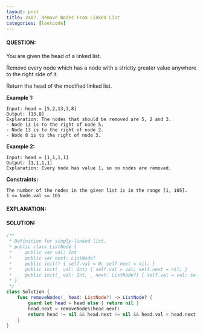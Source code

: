 ```yaml
---
layout: post
title: 2487. Remove Nodes From Linked List
categories: [leetcode]
---
```

#### QUESTION:
You are given the head of a linked list.

Remove every node which has a node with a strictly greater value anywhere to the right side of it.

Return the head of the modified linked list.

 

__Example 1:__

```
Input: head = [5,2,13,3,8]
Output: [13,8]
Explanation: The nodes that should be removed are 5, 2 and 3.
- Node 13 is to the right of node 5.
- Node 13 is to the right of node 2.
- Node 8 is to the right of node 3.
```
__Example 2:__
```
Input: head = [1,1,1,1]
Output: [1,1,1,1]
Explanation: Every node has value 1, so no nodes are removed.
```
 

__Constraints:__
```
The number of the nodes in the given list is in the range [1, 105].
1 <= Node.val <= 105
```
#### EXPLANATION:

#### SOLUTION:
```swift
/**
 * Definition for singly-linked list.
 * public class ListNode {
 *     public var val: Int
 *     public var next: ListNode?
 *     public init() { self.val = 0; self.next = nil; }
 *     public init(_ val: Int) { self.val = val; self.next = nil; }
 *     public init(_ val: Int, _ next: ListNode?) { self.val = val; self.next = next; }
 * }
 */
class Solution {
    func removeNodes(_ head: ListNode?) -> ListNode? {
        guard let head = head else { return nil }
        head.next = removeNodes(head.next)
        return head != nil && head.next != nil && head.val < head.next!.val ? head.next : head
    }
}
```
